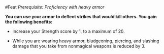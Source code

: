 #Feat
*Prerequisite: Proficiency with heavy armor*

**You can use your armor to deflect strikes that would kill others. You gain the following benefits:**

* Increase your Strength score by 1, to a maximum of 20.

* While you are wearing heavy armor, bludgeoning, piercing, and slashing damage that you take from nonmagical weapons is reduced by 3.